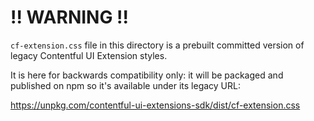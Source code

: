 # !! WARNING !!

`cf-extension.css` file in this directory is a prebuilt committed version of legacy
Contentful UI Extension styles.

It is here for backwards compatibility only: it will be packaged and published on npm
so it's available under its legacy URL:

https://unpkg.com/contentful-ui-extensions-sdk/dist/cf-extension.css
